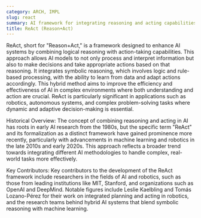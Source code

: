 ```yaml
---
category: ARCH, IMPL
slug: react
summary: AI framework for integrating reasoning and acting capabilities, enabling models to make decisions based on both logic and learned actions.
title: ReAct (Reason+Act)
---
```


ReAct, short for "Reason+Act," is a framework designed to enhance AI systems by combining logical reasoning with action-taking capabilities. This approach allows AI models to not only process and interpret information but also to make decisions and take appropriate actions based on that reasoning. It integrates symbolic reasoning, which involves logic and rule-based processing, with the ability to learn from data and adapt actions accordingly. This hybrid method aims to improve the efficiency and effectiveness of AI in complex environments where both understanding and action are crucial. ReAct is particularly significant in applications such as robotics, autonomous systems, and complex problem-solving tasks where dynamic and adaptive decision-making is essential.

Historical Overview:
The concept of combining reasoning and acting in AI has roots in early AI research from the 1980s, but the specific term "ReAct" and its formalization as a distinct framework have gained prominence more recently, particularly with advancements in machine learning and robotics in the late 2010s and early 2020s. This approach reflects a broader trend towards integrating different AI methodologies to handle complex, real-world tasks more effectively.

Key Contributors:
Key contributors to the development of the ReAct framework include researchers in the fields of AI and robotics, such as those from leading institutions like MIT, Stanford, and organizations such as OpenAI and DeepMind. Notable figures include Leslie Kaelbling and Tomás Lozano-Pérez for their work on integrated planning and acting in robotics, and the research teams behind hybrid AI systems that blend symbolic reasoning with machine learning.
